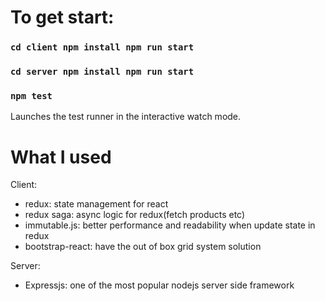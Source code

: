 # To get start:

### `cd client npm install npm run start`

### `cd server npm install npm run start`

### `npm test`

Launches the test runner in the interactive watch mode.<br>

# What I used

Client:

- redux: state management for react
- redux saga: async logic for redux(fetch products etc)
- immutable.js: better performance and readability when update state in redux
- bootstrap-react: have the out of box grid system solution

Server:

- Expressjs: one of the most popular nodejs server side framework

